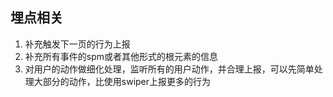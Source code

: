 ## 埋点相关
1. 补充触发下一页的行为上报
2. 补充所有事件的spm或者其他形式的根元素的信息
3. 对用户的动作做细化处理，监听所有的用户动作，并合理上报，可以先简单处理大部分的动作，比使用swiper上报更多的行为
